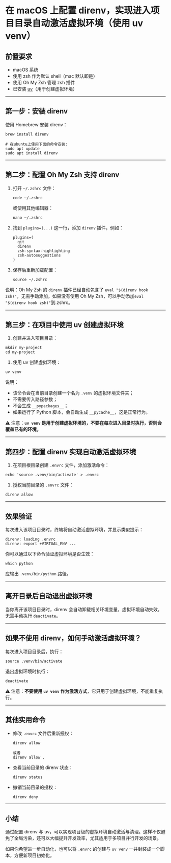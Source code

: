 # 在 macOS 上配置 direnv，实现进入项目目录自动激活虚拟环境（使用 uv venv）

## 前置要求

- macOS 系统
- 使用 zsh 作为默认 shell（mac 默认即是）
- 使用 Oh My Zsh 管理 zsh 插件
- 已安装 [uv](https://github.com/astral-sh/uv)（用于创建虚拟环境）

---

## 第一步：安装 direnv

使用 Homebrew 安装 direnv：

```
brew install direnv

# 在ubuntu上使用下面的命令安装:
sudo apt update
sudo apt install direnv
```

---

## 第二步：配置 Oh My Zsh 支持 direnv

1. 打开 `~/.zshrc` 文件：

   ```
   code ~/.zshrc
   ```

   或使用其他编辑器：

   ```
   nano ~/.zshrc
   ```

2. 找到 `plugins=(...)` 这一行，添加 `direnv` 插件，例如：

   ```
   plugins=(
     git
     direnv
     zsh-syntax-highlighting
     zsh-autosuggestions
   )
   ```

3. 保存后重新加载配置：

   ```
   source ~/.zshrc
   ```

说明：Oh My Zsh 的 `direnv` 插件已经自动包含了 `eval "$(direnv hook zsh)"`，无需手动添加。如果没有使用 Oh My Zsh，可以手动添加`eval "$(direnv hook zsh)"`到.zshrc。

---

## 第三步：在项目中使用 uv 创建虚拟环境

1. 创建并进入项目目录：

```
mkdir my-project
cd my-project
```

1. 使用 uv 创建虚拟环境：

```
uv venv
```

说明：

- 该命令会在当前目录创建一个名为 `.venv` 的虚拟环境文件夹；
- 不需要传入路径参数；
- 不会生成 `__pypackages__`；
- 如果运行了 Python 脚本，会自动生成 `__pycache__`，这是正常行为。

⚠️ 注意：**`uv venv` 是用于创建虚拟环境的，不要在每次进入目录时执行，否则会覆盖已有的环境。**

---

## 第四步：配置 direnv 实现自动激活虚拟环境

1. 在项目根目录创建 `.envrc` 文件，添加激活命令：

```
echo 'source .venv/bin/activate' > .envrc
```

1. 授权当前目录的 `.envrc` 文件：

```
direnv allow
```

---

## 效果验证

每次进入该项目目录时，终端将自动激活虚拟环境，并显示类似提示：

```
direnv: loading .envrc
direnv: export +VIRTUAL_ENV ...
```

你可以通过以下命令验证虚拟环境是否生效：

```
which python
```

应输出 `.venv/bin/python` 路径。

---

## 离开目录后自动退出虚拟环境

当你离开该项目目录时，direnv 会自动卸载相关环境变量，虚拟环境自动失效，无需手动执行 `deactivate`。

---

## 如果不使用 direnv，如何手动激活虚拟环境？

每次进入项目目录后，执行：

```
source .venv/bin/activate
```

退出虚拟环境时执行：

```
deactivate
```

⚠️ 注意：**不要使用 `uv venv` 作为激活方式**，它只用于创建虚拟环境，不能重复执行。

---

## 其他实用命令

- 修改 `.envrc` 文件后重新授权：

  ```
  direnv allow

  或者
  direnv allow .
  ```

- 查看当前目录的 direnv 状态：

  ```
  direnv status
  ```

- 撤销当前目录的授权：

  ```
  direnv deny
  ```

---

## 小结

通过配置 direnv 与 uv，可以实现项目级的虚拟环境自动激活与清理。这样不仅避免了全局污染，还可以大幅提升开发效率，尤其适用于多项目并行开发的场景。

如果你希望进一步自动化，也可以将 `.envrc` 的创建与 `uv venv` 一并封装成一个脚本，方便新项目初始化。
